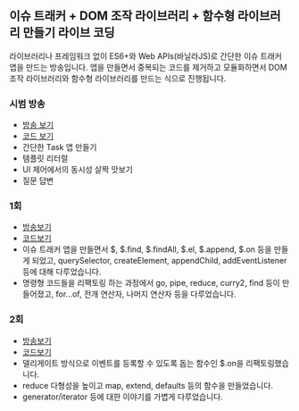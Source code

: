 ## 이슈 트래커 + DOM 조작 라이브러리 + 함수형 라이브러리 만들기 라이브 코딩

라이브러리나 프레임워크 없이 ES6+와 Web APIs(바닐라JS)로 간단한 이슈 트래커 앱을 만드는 방송입니다. 앱을 만들면서 중복되는 코드를 제거하고 모듈화하면서 DOM 조작 라이브러리와 함수형 라이브러리를 만드는 식으로 진행됩니다.

### 시범 방송
 - [방송 보기](https://www.youtube.com/watch?v=JVYgl7Gyeoc)
 - [코드 보기](https://github.com/Functional-JavaScript/FunctionalES/tree/master/articles/ES6%2C%20%ED%95%A8%EC%88%98%ED%98%95%20%ED%94%84%EB%A1%9C%EA%B7%B8%EB%9E%98%EB%B0%8D%2C%20%EB%B9%84%EB%8F%99%EA%B8%B0%2C%20%EB%8F%99%EC%8B%9C%EC%84%B1%20%ED%94%84%EB%A1%9C%EA%B7%B8%EB%9E%98%EB%B0%8D/html/%EB%B6%80%EB%A1%9D.%20%ED%83%9C%EC%8A%A4%ED%81%AC%20%EC%95%B1)
 - 간단한 Task 앱 만들기
 - 템플릿 리터럴
 - UI 제어에서의 동시성 살짝 맛보기
 - 질문 답변

### 1회
 - [방송보기](https://www.youtube.com/watch?v=3SEQdmF9psY)
 - [코드보기](https://github.com/indongyoo/issue-tracker-prototype/tree/master/1)
 - 이슈 트래커 앱을 만들면서 $, $.find, $.findAll, $.el, $.append, $.on 등을 만들게 되었고, querySelector, createElement, appendChild, addEventListener 등에 대해 다루었습니다.
 - 명령형 코드들을 리팩토링 하는 과정에서 go, pipe, reduce, curry2, find 등이 만들어졌고, for...of, 전개 연산자, 나머지 연산자 등을 다루었습니다.

### 2회
 - [방송보기](https://www.youtube.com/watch?v=fWCzkdbs-sw)
 - [코드보기](https://github.com/indongyoo/issue-tracker-prototype/tree/master/2)
 - 델리게이트 방식으로 이벤트를 등록할 수 있도록 돕는 함수인 $.on을 리팩토링했습니다.
 - reduce 다형성을 높이고 map, extend, defaults 등의 함수을 만들었습니다.
 - generator/iterator 등에 대한 이야기를 가볍게 다루었습니다.




